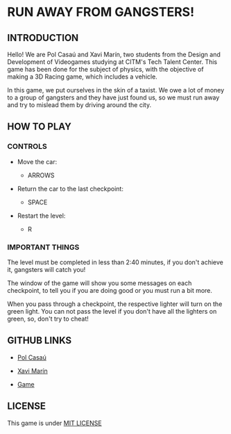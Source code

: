 # RUN AWAY FROM GANGSTERS!

## INTRODUCTION

Hello! We are Pol Casaú and Xavi Marín, two students from the Design and Development of Videogames studying at CITM's Tech Talent Center. This game has been done for the subject of physics, with the objective of making a 3D Racing game, which includes a vehicle.

In this game, we put ourselves in the skin of a taxist. We owe a lot of money to a group of gangsters and they have just found us, so we must run away and try to mislead them by driving around the city.

## HOW TO PLAY 

### CONTROLS

- Move the car: 
  - ARROWS

- Return the car to the last checkpoint:
  - SPACE
  
- Restart the level:
  - R
  
### IMPORTANT THINGS

The level must be completed in less than 2:40 minutes, if you don't achieve it, gangsters will catch you!

The window of the game will show you some messages on each checkpoint, to tell you if you are doing good or you must run a bit more.

When you pass through a checkpoint, the respective lighter will turn on the green light. You can not pass the level if you don't have all the lighters on green, so, don't try to cheat!

## GITHUB LINKS

- [Pol Casaú](https://github.com/Bullseye14)

- [Xavi Marín](https://github.com/xavimarin35)

- [Game](https://github.com/xavimarin35/Racing3D_Physics)

## LICENSE

This game is under [MIT LICENSE](https://github.com/xavimarin35/Racing3D_Physics/blob/master/LICENSE)
